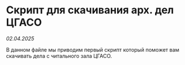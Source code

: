 # Скрипт для скачивания арх. дел ЦГАСО

*02.04.2025*

В данном файле мы приводим первый скрипт который поможет вам скачивать дела с читального зала ЦГАСО.